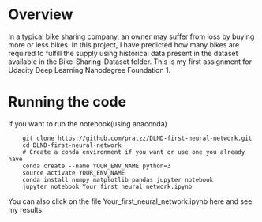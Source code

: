 # Overview

In a typical bike sharing company, an owner may suffer from loss by buying more or less bikes. In this project, I have predicted how many bikes are required to fulfill the supply using historical data present in the dataset available in the Bike-Sharing-Dataset folder. This is my first assignment for Udacity Deep Learning Nanodegree Foundation 1.

# Running the code

If you want to run the notebook(using anaconda)
```shell
    git clone https://github.com/pratzz/DLND-first-neural-network.git
    cd DLND-first-neural-network
    # Create a conda environment if you want or use one you already have
    conda create --name YOUR_ENV_NAME python=3
    source activate YOUR_ENV_NAME
    conda install numpy matplotlib pandas jupyter notebook
    jupyter notebook Your_first_neural_network.ipynb
```

You can also click on the file Your_first_neural_network.ipynb here and see my results.
